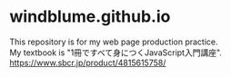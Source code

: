 # windblume.github.io
This repository is for my web page production practice.  
My textbook is "1冊ですべて身につくJavaScript入門講座".  
https://www.sbcr.jp/product/4815615758/

